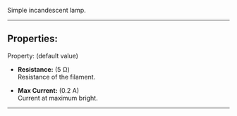 Simple incandescent lamp.

---

## Properties:

Property: (default value)

- **Resistance:** (5 Ω) <br>
   Resistance of the filament. <br>

- **Max Current:** (0.2 A) <br>
   Current at maximum bright. <br>
   
---
